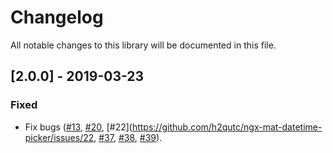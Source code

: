 # Changelog
All notable changes to this library will be documented in this file.

## [2.0.0] - 2019-03-23
### Fixed
- Fix bugs ([#13](https://github.com/h2qutc/ngx-mat-datetime-picker/issues/13), [#20](https://github.com/h2qutc/ngx-mat-datetime-picker/issues/20), [#22](https://github.com/h2qutc/ngx-mat-datetime-picker/issues/22, [#37](https://github.com/h2qutc/ngx-mat-datetime-picker/issues/37), [#38](https://github.com/h2qutc/ngx-mat-datetime-picker/issues/38), [#39](https://github.com/h2qutc/ngx-mat-datetime-picker/issues/39)).
